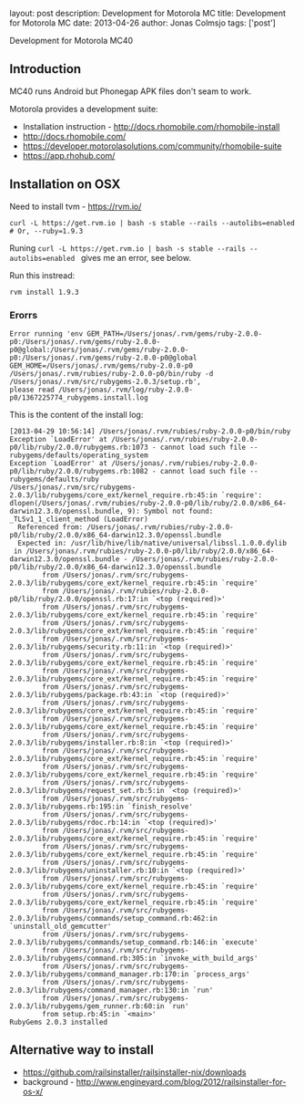 layout: post
description: Development for Motorola MC
title: Development for Motorola MC
date: 2013-04-26
author: Jonas Colmsjo
tags: ['post']

Development for Motorola MC40 





## Introduction

MC40 runs Android but Phonegap APK files don't seam to work.

Motorola provides a development suite:

 * Installation instruction - http://docs.rhomobile.com/rhomobile-install
 * http://docs.rhomobile.com/
 * https://developer.motorolasolutions.com/community/rhomobile-suite
 * https://app.rhohub.com/



## Installation on OSX


Need to install tvm  - https://rvm.io/

```
curl -L https://get.rvm.io | bash -s stable --rails --autolibs=enabled # Or, --ruby=1.9.3
```


Runing `curl -L https://get.rvm.io | bash -s stable --rails --autolibs=enabled ` gives me an error, see below.

Run this instread:

```
rvm install 1.9.3
```


### Erorrs

```
Error running 'env GEM_PATH=/Users/jonas/.rvm/gems/ruby-2.0.0-p0:/Users/jonas/.rvm/gems/ruby-2.0.0-p0@global:/Users/jonas/.rvm/gems/ruby-2.0.0-p0:/Users/jonas/.rvm/gems/ruby-2.0.0-p0@global GEM_HOME=/Users/jonas/.rvm/gems/ruby-2.0.0-p0 /Users/jonas/.rvm/rubies/ruby-2.0.0-p0/bin/ruby -d /Users/jonas/.rvm/src/rubygems-2.0.3/setup.rb',
please read /Users/jonas/.rvm/log/ruby-2.0.0-p0/1367225774_rubygems.install.log
```

This is the content of the install log:

```
[2013-04-29 10:56:14] /Users/jonas/.rvm/rubies/ruby-2.0.0-p0/bin/ruby
Exception `LoadError' at /Users/jonas/.rvm/rubies/ruby-2.0.0-p0/lib/ruby/2.0.0/rubygems.rb:1073 - cannot load such file -- rubygems/defaults/operating_system
Exception `LoadError' at /Users/jonas/.rvm/rubies/ruby-2.0.0-p0/lib/ruby/2.0.0/rubygems.rb:1082 - cannot load such file -- rubygems/defaults/ruby
/Users/jonas/.rvm/src/rubygems-2.0.3/lib/rubygems/core_ext/kernel_require.rb:45:in `require': dlopen(/Users/jonas/.rvm/rubies/ruby-2.0.0-p0/lib/ruby/2.0.0/x86_64-darwin12.3.0/openssl.bundle, 9): Symbol not found: _TLSv1_1_client_method (LoadError)
  Referenced from: /Users/jonas/.rvm/rubies/ruby-2.0.0-p0/lib/ruby/2.0.0/x86_64-darwin12.3.0/openssl.bundle
  Expected in: /usr/lib/hive/lib/native/universal/libssl.1.0.0.dylib
 in /Users/jonas/.rvm/rubies/ruby-2.0.0-p0/lib/ruby/2.0.0/x86_64-darwin12.3.0/openssl.bundle - /Users/jonas/.rvm/rubies/ruby-2.0.0-p0/lib/ruby/2.0.0/x86_64-darwin12.3.0/openssl.bundle
        from /Users/jonas/.rvm/src/rubygems-2.0.3/lib/rubygems/core_ext/kernel_require.rb:45:in `require'
        from /Users/jonas/.rvm/rubies/ruby-2.0.0-p0/lib/ruby/2.0.0/openssl.rb:17:in `<top (required)>'
        from /Users/jonas/.rvm/src/rubygems-2.0.3/lib/rubygems/core_ext/kernel_require.rb:45:in `require'
        from /Users/jonas/.rvm/src/rubygems-2.0.3/lib/rubygems/core_ext/kernel_require.rb:45:in `require'
        from /Users/jonas/.rvm/src/rubygems-2.0.3/lib/rubygems/security.rb:11:in `<top (required)>'
        from /Users/jonas/.rvm/src/rubygems-2.0.3/lib/rubygems/core_ext/kernel_require.rb:45:in `require'
        from /Users/jonas/.rvm/src/rubygems-2.0.3/lib/rubygems/core_ext/kernel_require.rb:45:in `require'
        from /Users/jonas/.rvm/src/rubygems-2.0.3/lib/rubygems/package.rb:43:in `<top (required)>'
        from /Users/jonas/.rvm/src/rubygems-2.0.3/lib/rubygems/core_ext/kernel_require.rb:45:in `require'
        from /Users/jonas/.rvm/src/rubygems-2.0.3/lib/rubygems/core_ext/kernel_require.rb:45:in `require'
        from /Users/jonas/.rvm/src/rubygems-2.0.3/lib/rubygems/installer.rb:8:in `<top (required)>'
        from /Users/jonas/.rvm/src/rubygems-2.0.3/lib/rubygems/core_ext/kernel_require.rb:45:in `require'
        from /Users/jonas/.rvm/src/rubygems-2.0.3/lib/rubygems/core_ext/kernel_require.rb:45:in `require'
        from /Users/jonas/.rvm/src/rubygems-2.0.3/lib/rubygems/request_set.rb:5:in `<top (required)>'
        from /Users/jonas/.rvm/src/rubygems-2.0.3/lib/rubygems.rb:195:in `finish_resolve'
        from /Users/jonas/.rvm/src/rubygems-2.0.3/lib/rubygems/rdoc.rb:14:in `<top (required)>'
        from /Users/jonas/.rvm/src/rubygems-2.0.3/lib/rubygems/core_ext/kernel_require.rb:45:in `require'
        from /Users/jonas/.rvm/src/rubygems-2.0.3/lib/rubygems/core_ext/kernel_require.rb:45:in `require'
        from /Users/jonas/.rvm/src/rubygems-2.0.3/lib/rubygems/uninstaller.rb:10:in `<top (required)>'
        from /Users/jonas/.rvm/src/rubygems-2.0.3/lib/rubygems/core_ext/kernel_require.rb:45:in `require'
        from /Users/jonas/.rvm/src/rubygems-2.0.3/lib/rubygems/core_ext/kernel_require.rb:45:in `require'
        from /Users/jonas/.rvm/src/rubygems-2.0.3/lib/rubygems/commands/setup_command.rb:462:in `uninstall_old_gemcutter'
        from /Users/jonas/.rvm/src/rubygems-2.0.3/lib/rubygems/commands/setup_command.rb:146:in `execute'
        from /Users/jonas/.rvm/src/rubygems-2.0.3/lib/rubygems/command.rb:305:in `invoke_with_build_args'
        from /Users/jonas/.rvm/src/rubygems-2.0.3/lib/rubygems/command_manager.rb:170:in `process_args'
        from /Users/jonas/.rvm/src/rubygems-2.0.3/lib/rubygems/command_manager.rb:130:in `run'
        from /Users/jonas/.rvm/src/rubygems-2.0.3/lib/rubygems/gem_runner.rb:60:in `run'
        from setup.rb:45:in `<main>'
RubyGems 2.0.3 installed
```


## Alternative way to install

 * https://github.com/railsinstaller/railsinstaller-nix/downloads
 * background - http://www.engineyard.com/blog/2012/railsinstaller-for-os-x/



